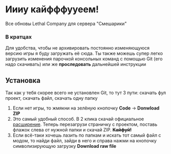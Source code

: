 # Иииу кайфффууеем!
Все обновы Lethal Company для сервера "Смешарики"
### В кратцах
Для удобства, чтобы не архивировать постоянно изменяющуюся версию игры
я буду загружать её сюда. Ты также можешь супер легко загрузить изменения
парочкой консольных команд с помощью Git (его надо скачивать) или же **проследовать** дальнейшей инструкции 
## Установка
Так как у тебя скорее всего не установлен Git, то тут 3 пути: скачать фул проект, скачать файл, скачать одну папку
1. Если нет игры, то жмякни на зелёную кнопочку **Code** -> **Donwload ZIP**
2. Это самый удобный способ. В 2 клика скачай официальное [расширение](https://chromewebstore.google.com/detail/gitzip-for-github/ffabmkklhbepgcgfonabamgnfafbdlkn?pli=1).
Теперь перезагрузи страничку с проектом, поставь флажок слева от нужной папки и скачай ZIP. **~~Кайфуй!~~**
3. Если всё-таки хочешь лазить по папкам и искать тот самый файл с модом,
то найди файл, зайди в него и справа нажми на кнопочку
символизирующую загрузку **Download raw file**
